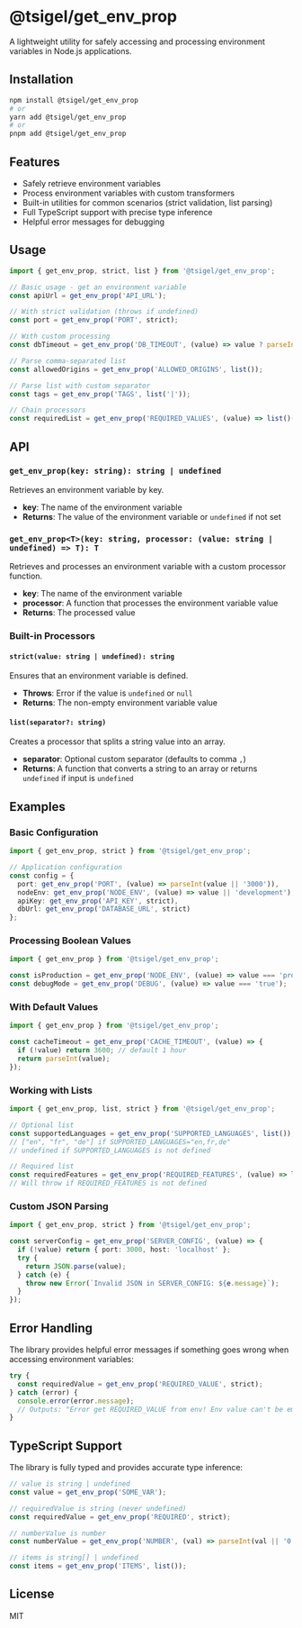 # @tsigel/get_env_prop

A lightweight utility for safely accessing and processing environment variables in Node.js applications.

## Installation

```bash
npm install @tsigel/get_env_prop
# or
yarn add @tsigel/get_env_prop
# or
pnpm add @tsigel/get_env_prop
```

## Features

- Safely retrieve environment variables
- Process environment variables with custom transformers
- Built-in utilities for common scenarios (strict validation, list parsing)
- Full TypeScript support with precise type inference
- Helpful error messages for debugging

## Usage

```typescript
import { get_env_prop, strict, list } from '@tsigel/get_env_prop';

// Basic usage - get an environment variable
const apiUrl = get_env_prop('API_URL');

// With strict validation (throws if undefined)
const port = get_env_prop('PORT', strict);

// With custom processing
const dbTimeout = get_env_prop('DB_TIMEOUT', (value) => value ? parseInt(value) : 30000);

// Parse comma-separated list
const allowedOrigins = get_env_prop('ALLOWED_ORIGINS', list());

// Parse list with custom separator
const tags = get_env_prop('TAGS', list('|'));

// Chain processors
const requiredList = get_env_prop('REQUIRED_VALUES', (value) => list()(strict(value)));
```

## API

### `get_env_prop(key: string): string | undefined`

Retrieves an environment variable by key.

- **key**: The name of the environment variable
- **Returns**: The value of the environment variable or `undefined` if not set

### `get_env_prop<T>(key: string, processor: (value: string | undefined) => T): T`

Retrieves and processes an environment variable with a custom processor function.

- **key**: The name of the environment variable
- **processor**: A function that processes the environment variable value
- **Returns**: The processed value

### Built-in Processors

#### `strict(value: string | undefined): string`

Ensures that an environment variable is defined.

- **Throws**: Error if the value is `undefined` or `null`
- **Returns**: The non-empty environment variable value

#### `list(separator?: string)`

Creates a processor that splits a string value into an array.

- **separator**: Optional custom separator (defaults to comma `,`)
- **Returns**: A function that converts a string to an array or returns `undefined` if input is `undefined`

## Examples

### Basic Configuration

```typescript
import { get_env_prop, strict } from '@tsigel/get_env_prop';

// Application configuration
const config = {
  port: get_env_prop('PORT', (value) => parseInt(value || '3000')),
  nodeEnv: get_env_prop('NODE_ENV', (value) => value || 'development'),
  apiKey: get_env_prop('API_KEY', strict),
  dbUrl: get_env_prop('DATABASE_URL', strict)
};
```

### Processing Boolean Values

```typescript
import { get_env_prop } from '@tsigel/get_env_prop';

const isProduction = get_env_prop('NODE_ENV', (value) => value === 'production');
const debugMode = get_env_prop('DEBUG', (value) => value === 'true');
```

### With Default Values

```typescript
import { get_env_prop } from '@tsigel/get_env_prop';

const cacheTimeout = get_env_prop('CACHE_TIMEOUT', (value) => {
  if (!value) return 3600; // default 1 hour
  return parseInt(value);
});
```

### Working with Lists

```typescript
import { get_env_prop, list, strict } from '@tsigel/get_env_prop';

// Optional list
const supportedLanguages = get_env_prop('SUPPORTED_LANGUAGES', list());
// ["en", "fr", "de"] if SUPPORTED_LANGUAGES="en,fr,de"
// undefined if SUPPORTED_LANGUAGES is not defined

// Required list
const requiredFeatures = get_env_prop('REQUIRED_FEATURES', (value) => list()(strict(value)));
// Will throw if REQUIRED_FEATURES is not defined
```

### Custom JSON Parsing

```typescript
import { get_env_prop, strict } from '@tsigel/get_env_prop';

const serverConfig = get_env_prop('SERVER_CONFIG', (value) => {
  if (!value) return { port: 3000, host: 'localhost' };
  try {
    return JSON.parse(value);
  } catch (e) {
    throw new Error(`Invalid JSON in SERVER_CONFIG: ${e.message}`);
  }
});
```

## Error Handling

The library provides helpful error messages if something goes wrong when accessing environment variables:

```typescript
try {
  const requiredValue = get_env_prop('REQUIRED_VALUE', strict);
} catch (error) {
  console.error(error.message); 
  // Outputs: "Error get REQUIRED_VALUE from env! Env value can't be empty!"
}
```

## TypeScript Support

The library is fully typed and provides accurate type inference:

```typescript
// value is string | undefined
const value = get_env_prop('SOME_VAR');

// requiredValue is string (never undefined)
const requiredValue = get_env_prop('REQUIRED', strict);

// numberValue is number
const numberValue = get_env_prop('NUMBER', (val) => parseInt(val || '0'));

// items is string[] | undefined
const items = get_env_prop('ITEMS', list());
```

## License

MIT